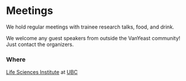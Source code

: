 # Meetings

We hold regular meetings with trainee research talks, food, and drink.

We welcome any guest speakers from outside the VanYeast community! Just contact the organizers.

### Where

[Life Sciences Institute](https://lsi.ubc.ca) at [UBC](https://www.ubc.ca)

